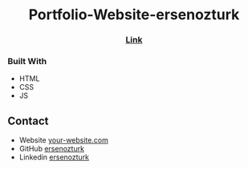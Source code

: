 <!-- Please update value in the {}  -->

<h1 align="center">Portfolio-Website-ersenozturk</h1>


<div align="center">
  <h3>
    <a href="https://ersenozturk-portfolio-website.netlify.app/">
      Link
    </a>
  </h3>
</div>

<!-- TABLE OF CONTENTS -->


### Built With

<!-- This section should list any major frameworks that you built your project using. Here are a few examples.-->

- HTML
- CSS
- JS

## Contact

- Website [your-website.com](https://{your-web-site-link})
- GitHub [ersenozturk](https://github.com/ersenozturk)
- Linkedin [ersenozturk](https://www.linkedin.com/in/ozturkersen/)
